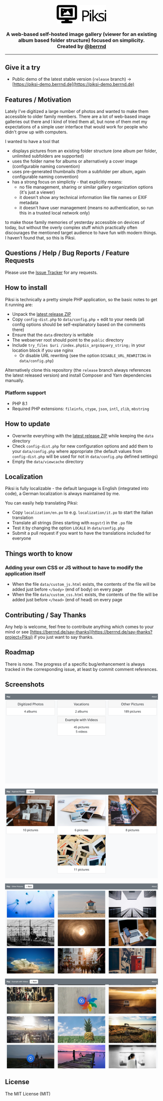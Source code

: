 <div align="center">
<img alt="Logo" height="60" src="https://raw.githubusercontent.com/berrnd/piksi/main/public/img/logo.svg?sanitize=true" />
<h3>A web-based self-hosted image gallery (viewer for an existing album based folder structure) focused on simplicity.<br>Created by <a href="https://github.com/berrnd">@berrnd</a></h3>
</div>

-----

## Give it a try

- Public demo of the latest stable version (`release` branch) &rarr; [https://piksi-demo.berrnd.de](https://piksi-demo.berrnd.de)

## Features / Motivation

Lately I've digitized a large number of photos and wanted to make them accessible to older family members. There are a lot of web-based image galleries out there and I kind of tried them all, but none of them met my expectations of a simple user interface that would work for people who didn't grow up with computers.

I wanted to have a tool that

- displays pictures from an existing folder structure (one album per folder, unlimited subfolders are supported)
- uses the folder name for albums or alternatively a cover image (configurable naming convention)
- uses pre-generated thumbnails (from a subfolder per album, again configurable naming convention)
- has a strong focus on simplictiy - that explicitly means:
  - no file management, sharing or similar gallery organization options (it's just a viewer)
  - it doesn't show any technical information like file names or EXIF metadata
  - it doesn't have user management (means no authentication, so run this in a trusted local network only)

to make those family memories of yesterday accessible on devices of today, but without the overly complex stuff which practically often discourages the mentioned target audience to have fun with modern things. I haven't found that, so this is Piksi.

## Questions / Help / Bug Reports / Feature Requests

Please use the [Issue Tracker](https://github.com/berrnd/piksi/issues/new/choose) for any requests.

## How to install

Piksi is technically a pretty simple PHP application, so the basic notes to get it running are:

- Unpack the [latest release ZIP](https://github.com/berrnd/piksi/releases/latest)
- Copy `config-dist.php` to `data/config.php` + edit to your needs (all config options should be self-explanatory based on the comments there)
- Ensure that the `data` directory is writable
- The webserver root should point to the `public` directory
- Include `try_files $uri /index.php$is_args$query_string;` in your location block if you use nginx
  - Or disable URL rewriting (see the option `DISABLE_URL_REWRITING` in `data/config.php`)

Alternatively clone this repository (the `release` branch always references the latest released version) and install Composer and Yarn dependencies manually.

### Platform support

- PHP 8.1
- Required PHP extensions: `fileinfo`, `ctype`, `json`, `intl`, `zlib`, `mbstring`

## How to update

- Overwrite everything with the [latest release ZIP](https://github.com/berrnd/piksi/releases/latest) while keeping the `data` directory
- Check `config-dist.php` for new configuration options and add them to your `data/config.php` where appropriate (the default values from `config-dist.php` will be used for not in `data/config.php` defined settings)
- Empty the `data/viewcache` directory

## Localization

Piksi is fully localizable - the default language is English (integrated into code), a German localization is always maintained by me.

You can easily help translating Piksi:

- Copy `localization/en.po` to e.g. `localization/it.po` to start the italian translation
- Translate all strings (lines starting with `msgstr`) in the `.po` file
- Test it by changing the option `LOCALE` in `data/config.php`
- Submit a pull request if you want to have the translations included for everyone

## Things worth to know

### Adding your own CSS or JS without to have to modify the application itself

- When the file `data/custom_js.html` exists, the contents of the file will be added just before `</body>` (end of body) on every page
- When the file `data/custom_css.html` exists, the contents of the file will be added just before `</head>` (end of head) on every page

## Contributing / Say Thanks

Any help is welcome, feel free to contribute anything which comes to your mind or see [https://berrnd.de/say-thanks](https://berrnd.de/say-thanks?project=Piksi) if you just want to say thanks.

## Roadmap

There is none. The progress of a specific bug/enhancement is always tracked in the corresponding issue, at least by commit comment references.

## Screenshots

![overview](https://github.com/berrnd/piksi/raw/main/.github/publication_assets/overview.png "overview")

![album_with_albums](https://github.com/berrnd/piksi/raw/main/.github/publication_assets/album_with_albums.png "album_with_albums")

![gallery](https://github.com/berrnd/piksi/raw/main/.github/publication_assets/gallery.png "gallery")

![gallery_with_videos](https://github.com/berrnd/piksi/raw/main/.github/publication_assets/gallery_with_videos.png "gallery_with_videos")

## License

The MIT License (MIT)
